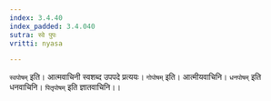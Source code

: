 ```yaml
---
index: 3.4.40
index_padded: 3.4.040
sutra: स्वे पुपः
vritti: nyasa

---
```

`स्वपोषम्` इति। आत्मवाचिनी स्वशब्द उपपदे प्रत्ययः। `गोपोषम्` इति। आत्मीयवाचिनि। `धनपोषम्` इति धनवाचिनि। `पितृपोषम्` इति ज्ञातवाचिनि।।
